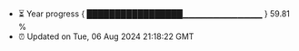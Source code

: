 - ⏳ Year progress { █████████████████▁▁▁▁▁▁▁▁▁▁▁▁▁ } 59.81 %
- ⏰ Updated on Tue, 06 Aug 2024 21:18:22 GMT

